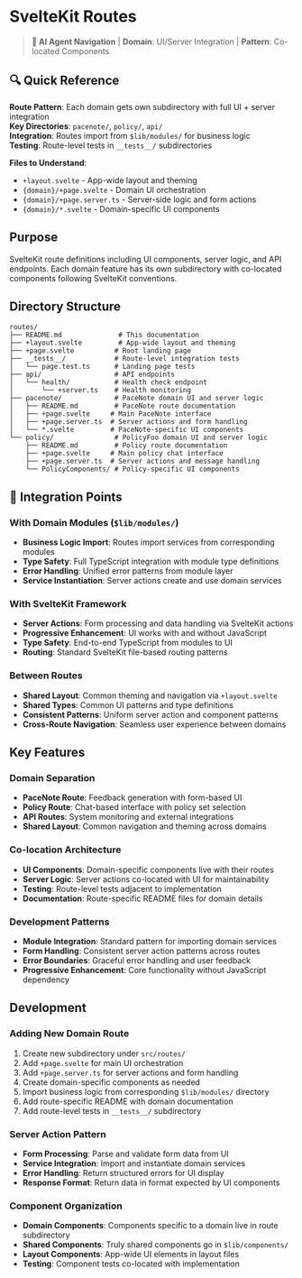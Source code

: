 # SvelteKit Routes

> **🤖 AI Agent Navigation** | **Domain**: UI/Server Integration | **Pattern**: Co-located Components

## 🔍 Quick Reference

**Route Pattern**: Each domain gets own subdirectory with full UI + server integration  
**Key Directories**: `pacenote/`, `policy/`, `api/`  
**Integration**: Routes import from `$lib/modules/` for business logic  
**Testing**: Route-level tests in `__tests__/` subdirectories

**Files to Understand**:
- `+layout.svelte` - App-wide layout and theming
- `{domain}/+page.svelte` - Domain UI orchestration  
- `{domain}/+page.server.ts` - Server-side logic and form actions
- `{domain}/*.svelte` - Domain-specific UI components

## Purpose

SvelteKit route definitions including UI components, server logic, and API endpoints. Each domain feature has its own subdirectory with co-located components following SvelteKit conventions.

## Directory Structure

```
routes/
├── README.md              # This documentation
├── +layout.svelte         # App-wide layout and theming
├── +page.svelte          # Root landing page
├── __tests__/            # Route-level integration tests
│   └── page.test.ts      # Landing page tests
├── api/                  # API endpoints
│   └── health/           # Health check endpoint
│       └── +server.ts    # Health monitoring
├── pacenote/             # PaceNote domain UI and server logic
│   ├── README.md         # PaceNote route documentation
│   ├── +page.svelte     # Main PaceNote interface
│   ├── +page.server.ts  # Server actions and form handling
│   └── *.svelte         # PaceNote-specific UI components
└── policy/               # PolicyFoo domain UI and server logic
    ├── README.md         # Policy route documentation
    ├── +page.svelte     # Main policy chat interface
    ├── +page.server.ts  # Server actions and message handling
    └── PolicyComponents/ # Policy-specific UI components
```

## 🔄 Integration Points

### With Domain Modules (`$lib/modules/`)
- **Business Logic Import**: Routes import services from corresponding modules
- **Type Safety**: Full TypeScript integration with module type definitions
- **Error Handling**: Unified error patterns from module layer
- **Service Instantiation**: Server actions create and use domain services

### With SvelteKit Framework
- **Server Actions**: Form processing and data handling via SvelteKit actions
- **Progressive Enhancement**: UI works with and without JavaScript
- **Type Safety**: End-to-end TypeScript from modules to UI
- **Routing**: Standard SvelteKit file-based routing patterns

### Between Routes
- **Shared Layout**: Common theming and navigation via `+layout.svelte`
- **Shared Types**: Common UI patterns and type definitions
- **Consistent Patterns**: Uniform server action and component patterns
- **Cross-Route Navigation**: Seamless user experience between domains

## Key Features

### Domain Separation
- **PaceNote Route**: Feedback generation with form-based UI
- **Policy Route**: Chat-based interface with policy set selection
- **API Routes**: System monitoring and external integrations
- **Shared Layout**: Common navigation and theming across domains

### Co-location Architecture
- **UI Components**: Domain-specific components live with their routes
- **Server Logic**: Server actions co-located with UI for maintainability
- **Testing**: Route-level tests adjacent to implementation
- **Documentation**: Route-specific README files for domain details

### Development Patterns
- **Module Integration**: Standard pattern for importing domain services
- **Form Handling**: Consistent server action patterns across routes
- **Error Boundaries**: Graceful error handling and user feedback
- **Progressive Enhancement**: Core functionality without JavaScript dependency

## Development

### Adding New Domain Route
1. Create new subdirectory under `src/routes/`
2. Add `+page.svelte` for main UI orchestration
3. Add `+page.server.ts` for server actions and form handling
4. Create domain-specific components as needed
5. Import business logic from corresponding `$lib/modules/` directory
6. Add route-specific README with domain documentation
7. Add route-level tests in `__tests__/` subdirectory

### Server Action Pattern
- **Form Processing**: Parse and validate form data from UI
- **Service Integration**: Import and instantiate domain services
- **Error Handling**: Return structured errors for UI display
- **Response Format**: Return data in format expected by UI components

### Component Organization
- **Domain Components**: Components specific to a domain live in route subdirectory
- **Shared Components**: Truly shared components go in `$lib/components/`
- **Layout Components**: App-wide UI elements in layout files
- **Testing**: Component tests co-located with implementation
